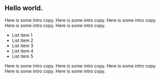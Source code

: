 ---
---



## Hello world.

Here is some intro copy. Here is some intro copy. Here is some intro copy. Here is some intro copy. Here is some intro copy.

  * List item 1
  * List item 2
  * List item 3
  * List item 4
  * List item 5

Here is some intro copy. Here is some intro copy. Here is some intro copy. Here is some intro copy. Here is some intro copy.

